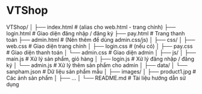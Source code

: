 # VTShop
VTShop/
│
├── index.html               # (alias cho web.html - trang chính)
├── login.html               # Giao diện đăng nhập / đăng ký
├── pay.html                 # Trang thanh toán
├── admin.html               # (Nên thêm để dùng admin.css/js)
│
├── css/
│   ├── web.css              # Giao diện trang chính
│   ├── login.css            # (nếu có)
│   ├── pay.css              # Giao diện thanh toán
│   └── admin.css            # Giao diện admin
│
├── js/
│   ├── main.js              # Xử lý sản phẩm, giỏ hàng
│   ├── login.js             # Xử lý đăng nhập / đăng ký
│   └── admin.js             # Xử lý thêm sản phẩm cho admin
│
├── data/
│   └── sanpham.json         # Dữ liệu sản phẩm mẫu
│
├── images/
│   ├── product1.jpg         # Các ảnh sản phẩm
│   ├── ...
│
└── README.md                # Tài liệu hướng dẫn sử dụng
